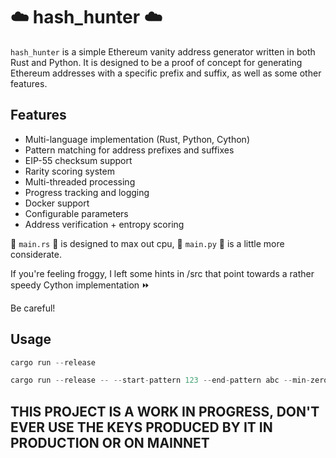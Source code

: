 # ☁️ hash_hunter ☁️

`hash_hunter` is a simple Ethereum vanity address generator written in both Rust and Python. It is designed to be a proof of concept for generating Ethereum addresses with a specific prefix and suffix, as well as some other features.

## Features

- Multi-language implementation (Rust, Python, Cython)
- Pattern matching for address prefixes and suffixes
- EIP-55 checksum support
- Rarity scoring system
- Multi-threaded processing
- Progress tracking and logging
- Docker support
- Configurable parameters
- Address verification + entropy scoring

🦀 `main.rs` 🦀 is designed to max out cpu, 🐍 `main.py` 🐍 is a little more considerate.

If you're feeling froggy, I left some hints in /src that point towards a rather speedy Cython implementation ⏩

Be careful!

## Usage

```rust
cargo run --release
```

```rust
cargo run --release -- --start-pattern 123 --end-pattern abc --min-zeros 5
```

## **THIS PROJECT IS A WORK IN PROGRESS, DON'T EVER USE THE KEYS PRODUCED BY IT IN PRODUCTION OR ON MAINNET**
